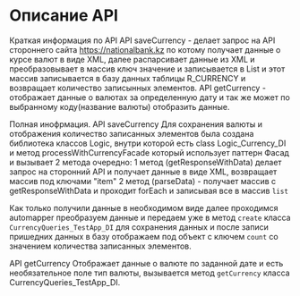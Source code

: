 # Описание API
Краткая информация по API
API saveCurrency - делает запрос на API стороннего сайта https://nationalbank.kz по котому получает данные о курсе валют в виде XML, далее распарсивает данные из XML и преобразовывает в массив ключ значение и записывается в List и этот массив записывается в базу данных таблицы R_CURRENCY и возвращает количество записынных элементов.
API getCurrency - отображает данные о валютах за определенную дату и так же может по выбранному коду(название валюты) отобразить данные.

Полная инофрмация.
API saveCurrency
Для сохранения валюты и отображения количество записанных элементов была создана библиотека классов Logic, внутри которой есть class Logic_Currency_DI и метод processWithCurrencyFacade который использует паттерн Фасад и вызывает 2 метода очередно:
1 метод (getResponseWithData) делает запрос на сторонний API и получает данные в виде XML, возвращает массив под ключами "item"
2 метод (parseData) - получает массив с getResponseWithData и проходит forEach и записывая все в массив `list`

Как только получили данные в необходимом виде далее проходимся automapper преобразуем данные и передаем уже в метод `create` класса `CurrencyQueries_TestApp_DI` для сохранения данных и после записи пришедних данных в базу отображаем под объект с ключем `count` со значением количества записанных элементов.

API getCurrency 
Отображает данные о валюте по заданной дате и есть необязательное поле тип валюты, вызывается метод `getCurrency` класса CurrencyQueries_TestApp_DI.


